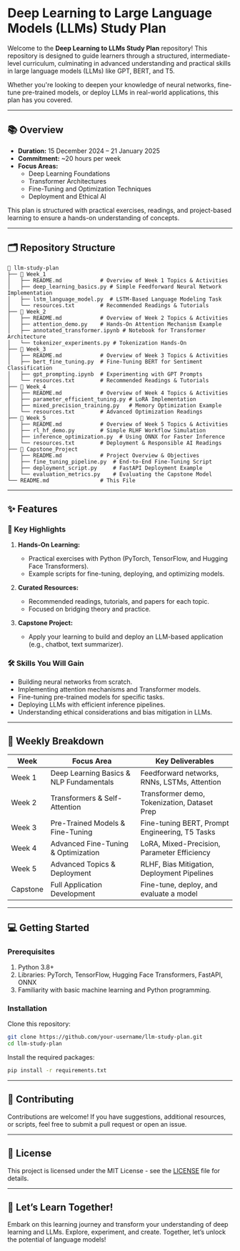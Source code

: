 # Deep Learning to Large Language Models (LLMs) Study Plan

Welcome to the **Deep Learning to LLMs Study Plan** repository! This repository is designed to guide learners through a structured, intermediate-level curriculum, culminating in advanced understanding and practical skills in large language models (LLMs) like GPT, BERT, and T5.

Whether you're looking to deepen your knowledge of neural networks, fine-tune pre-trained models, or deploy LLMs in real-world applications, this plan has you covered.

---

## 📚 **Overview**
- **Duration:** 15 December 2024 – 21 January 2025
- **Commitment:** ~20 hours per week
- **Focus Areas:**
  - Deep Learning Foundations
  - Transformer Architectures
  - Fine-Tuning and Optimization Techniques
  - Deployment and Ethical AI

This plan is structured with practical exercises, readings, and project-based learning to ensure a hands-on understanding of concepts.

---

## 🗂️ **Repository Structure**

```
📂 llm-study-plan
├── 📁 Week_1
│   ├── README.md            # Overview of Week 1 Topics & Activities
│   ├── deep_learning_basics.py # Simple Feedforward Neural Network Implementation
│   ├── lstm_language_model.py  # LSTM-Based Language Modeling Task
│   └── resources.txt        # Recommended Readings & Tutorials
├── 📁 Week_2
│   ├── README.md            # Overview of Week 2 Topics & Activities
│   ├── attention_demo.py    # Hands-On Attention Mechanism Example
│   ├── annotated_transformer.ipynb # Notebook for Transformer Architecture
│   └── tokenizer_experiments.py # Tokenization Hands-On
├── 📁 Week_3
│   ├── README.md            # Overview of Week 3 Topics & Activities
│   ├── bert_fine_tuning.py  # Fine-Tuning BERT for Sentiment Classification
│   ├── gpt_prompting.ipynb  # Experimenting with GPT Prompts
│   └── resources.txt        # Recommended Readings & Tutorials
├── 📁 Week_4
│   ├── README.md            # Overview of Week 4 Topics & Activities
│   ├── parameter_efficient_tuning.py # LoRA Implementation
│   ├── mixed_precision_training.py   # Memory Optimization Example
│   └── resources.txt        # Advanced Optimization Readings
├── 📁 Week_5
│   ├── README.md            # Overview of Week 5 Topics & Activities
│   ├── rl_hf_demo.py        # Simple RLHF Workflow Simulation
│   ├── inference_optimization.py  # Using ONNX for Faster Inference
│   └── resources.txt        # Deployment & Responsible AI Readings
├── 📁 Capstone_Project
│   ├── README.md            # Project Overview & Objectives
│   ├── fine_tuning_pipeline.py  # End-to-End Fine-Tuning Script
│   ├── deployment_script.py     # FastAPI Deployment Example
│   └── evaluation_metrics.py    # Evaluating the Capstone Model
└── README.md                # This File
```

---

## ✨ **Features**

### 🔑 Key Highlights
1. **Hands-On Learning:**
   - Practical exercises with Python (PyTorch, TensorFlow, and Hugging Face Transformers).
   - Example scripts for fine-tuning, deploying, and optimizing models.

2. **Curated Resources:**
   - Recommended readings, tutorials, and papers for each topic.
   - Focused on bridging theory and practice.

3. **Capstone Project:**
   - Apply your learning to build and deploy an LLM-based application (e.g., chatbot, text summarizer).

### 🛠️ Skills You Will Gain
- Building neural networks from scratch.
- Implementing attention mechanisms and Transformer models.
- Fine-tuning pre-trained models for specific tasks.
- Deploying LLMs with efficient inference pipelines.
- Understanding ethical considerations and bias mitigation in LLMs.

---

## 📅 **Weekly Breakdown**

| Week       | Focus Area                                   | Key Deliverables                                   |
|------------|---------------------------------------------|--------------------------------------------------|
| Week 1     | Deep Learning Basics & NLP Fundamentals     | Feedforward networks, RNNs, LSTMs, Attention     |
| Week 2     | Transformers & Self-Attention               | Transformer demo, Tokenization, Dataset Prep     |
| Week 3     | Pre-Trained Models & Fine-Tuning            | Fine-tuning BERT, Prompt Engineering, T5 Tasks   |
| Week 4     | Advanced Fine-Tuning & Optimization         | LoRA, Mixed-Precision, Parameter Efficiency      |
| Week 5     | Advanced Topics & Deployment                | RLHF, Bias Mitigation, Deployment Pipelines      |
| Capstone   | Full Application Development                | Fine-tune, deploy, and evaluate a model          |

---

## 💻 **Getting Started**

### Prerequisites
1. Python 3.8+
2. Libraries: PyTorch, TensorFlow, Hugging Face Transformers, FastAPI, ONNX
3. Familiarity with basic machine learning and Python programming.

### Installation
Clone this repository:

```bash
git clone https://github.com/your-username/llm-study-plan.git
cd llm-study-plan
```

Install the required packages:

```bash
pip install -r requirements.txt
```

---

## 🤝 **Contributing**

Contributions are welcome! If you have suggestions, additional resources, or scripts, feel free to submit a pull request or open an issue.

---

## 📜 **License**
This project is licensed under the MIT License - see the [LICENSE](LICENSE) file for details.

---

## 🚀 **Let’s Learn Together!**
Embark on this learning journey and transform your understanding of deep learning and LLMs. Explore, experiment, and create. Together, let’s unlock the potential of language models!
